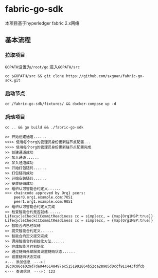 # fabric-go-sdk
本项目基于hyperledger fabric 2.x网络
## 基本流程
### 拉取项目
`GOPATH`设置为`/root/go`
进入`GOPATH/src`

```
cd $GOPATH/src && git clone https://github.com/sxguan/fabric-go-sdk.git
```

### 启动节点

```
cd /fabric-go-sdk/fixtures/ && docker-compose up -d
```

### 启动项目

```
cd .. && go build && ./fabric-go-sdk
```
```
>> 开始创建通道......
>>>> 使用每个org的管理员身份更新锚节点配置...
>>>> 使用每个org的管理员身份更新锚节点配置完成
>> 创建通道成功
>> 加入通道......
>> 加入通道成功
>> 开始打包链码......
>> 打包链码成功
>> 开始安装链码......
>> 安装链码成功
>> 组织认可智能合约定义......
>>> chaincode approved by Org1 peers:
	peer0.org1.example.com:7051
	peer1.org1.example.com:9051
>> 组织认可智能合约定义完成
>> 检查智能合约是否就绪......
LifecycleCheckCCCommitReadiness cc = simplecc, = {map[Org1MSP:true]}
LifecycleCheckCCCommitReadiness cc = simplecc, = {map[Org1MSP:true]}
>> 智能合约已经就绪
>> 提交智能合约定义......
>> 智能合约定义提交完成
>> 调用智能合约初始化方法......
>> 完成智能合约初始化
>> 通过链码外部服务设置链码状态......
>> 设置链码状态完成
<--- 添加信息　--->： 18c0c86ce029d7de04461484976c5151992864b52ca28905d0ccf911443fdfcb
<--- 查询信息　--->： 123
```

